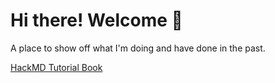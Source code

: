 
# Hi there! Welcome  👋 

<p> A place to show off what I'm doing and have done in the past. <br/></p>

[HackMD Tutorial Book](https://hackmd.io/c/tutorials/%2Fs%2Ftutorials) <br/>


<!-- 
---

## Stuff / examples to delete.

Hey, how are you finding the bootcamp? 

- [ ] Good
- [ ] Bad
- [x] Brooks *looks* **funny**

---

|name|age|hair color|
|---|---|---|
|buddy|67|bald|
|angle|76|long|

Here is some code `sudo matt-is-awsome`
  
### sub-heading
```python=
print("ello eh")
```

[Matt's Github](https://github.com/mattdavis0351)<br>
[Welcome Bootcamp](/ZMYJ8jqZRdatEjK9o8XqoQ)<br>
[HackMD Tutorial Book](https://hackmd.io/c/tutorials/%2Fs%2Ftutorials)<br>



**dspitzer50/dspitzer50** is a ✨ _special_ ✨ repository because its `README.md` (this file) appears on your GitHub profile.

Here are some ideas to get you started:

- 🔭 I’m currently working on ...
- 🌱 I’m currently learning ...
- 👯 I’m looking to collaborate on ...
- 🤔 I’m looking for help with ...
- 💬 Ask me about ...
- 📫 How to reach me: ...
- 😄 Pronouns: ...
- ⚡ Fun fact: ...

 -->
